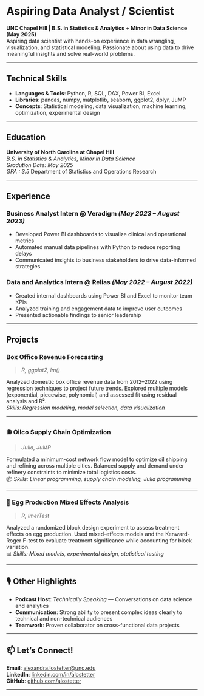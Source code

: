 # Aspiring Data Analyst / Scientist

**UNC Chapel Hill | B.S. in Statistics & Analytics + Minor in Data Science (May 2025)**  
Aspiring data scientist with hands-on experience in data wrangling, visualization, and statistical modeling. Passionate about using data to drive meaningful insights and solve real-world problems.

---

## Technical Skills

- **Languages & Tools**: Python, R, SQL, DAX, Power BI, Excel
- **Libraries**: pandas, numpy, matplotlib, seaborn, ggplot2, dplyr, JuMP
- **Concepts**: Statistical modeling, data visualization, machine learning, optimization, experimental design

---

## Education

**University of North Carolina at Chapel Hill**  
_B.S. in Statistics & Analytics, Minor in Data Science_  
_Gradution Date: May 2025_  
_GPA : 3.5_
Department of Statistics and Operations Research

---

## Experience

### Business Analyst Intern @ Veradigm _(May 2023 – August 2023)_
- Developed Power BI dashboards to visualize clinical and operational metrics
- Automated manual data pipelines with Python to reduce reporting delays
- Communicated insights to business stakeholders to drive data-informed strategies

### Data and Analytics Intern @ Relias _(May 2022 – August 2022)_
- Created internal dashboards using Power BI and Excel to monitor team KPIs
- Analyzed training and engagement data to improve user outcomes
- Presented actionable findings to senior leadership

---

## Projects

### Box Office Revenue Forecasting  
> _R, ggplot2, lm()_

Analyzed domestic box office revenue data from 2012–2022 using regression techniques to project future trends. Explored multiple models (exponential, piecewise, polynomial) and assessed fit using residual analysis and R².  
_Skills: Regression modeling, model selection, data visualization_

---

### ⛽ Oilco Supply Chain Optimization  
> _Julia, JuMP_

Formulated a minimum-cost network flow model to optimize oil shipping and refining across multiple cities. Balanced supply and demand under refinery constraints to minimize total logistics costs.  
📦 _Skills: Linear programming, supply chain modeling, Julia programming_

---

### 🐔 Egg Production Mixed Effects Analysis  
> _R, lmerTest_

Analyzed a randomized block design experiment to assess treatment effects on egg production. Used mixed-effects models and the Kenward-Roger F-test to evaluate treatment significance while accounting for block variation.  
📊 _Skills: Mixed models, experimental design, statistical testing_

---

## 🎙️ Other Highlights

- **Podcast Host**: _Technically Speaking_ — Conversations on data science and analytics  
- **Communication**: Strong ability to present complex ideas clearly to technical and non-technical audiences  
- **Teamwork**: Proven collaborator on cross-functional data projects

---

## 📫 Let’s Connect!

**Email**: alexandra.lostetter@unc.edu  
**LinkedIn**: [linkedin.com/in/alostetter](https://linkedin.com/in/alostetter)  
**GitHub**: [github.com/alostetter](https://github.com/alostetter)

---


